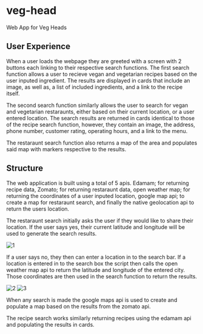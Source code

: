 # veg-head

Web App for Veg Heads

## User Experience

When a user loads the webpage they are greeted with a screen with 2 buttons each linking to their respective search functions.
The first search function allows a user to recieve vegan and vegetarian recipes based on the user inputed ingredient. The results
are displayed in cards that include an image, as well as, a list of included ingredients, and a link to the recipe itself.

The second search function similarly allows the user to search for vegan and vegetarian restaraunts, either based on their
current location, or a user entered location. The search results are returned in cards identical to those of the recipe search
function, however, they contain an image, the address, phone number, customer rating, operating hours, and a link to the menu. 

The restaraunt search function also returns a map of the area and populates said map with markers respective to the results.

## Structure

The web application is built using a total of 5 apis. Edamam; for returning recipe data, Zomato; for returning restaraunt data,
open weather map; for returning the coordinates of a user inputed location, google map api; to create a map for restaraunt search,
and finally the native geolocation api to return the users location.

The restaraunt search initially asks the user if they would like to share their location. If the user says yes, their current
latitude and longitude will be used to generate the search results. 

![1](https://user-images.githubusercontent.com/58165715/74590647-38a6a200-4fde-11ea-8723-7beccc3e44f2.PNG)

If a user says no, they then can enter a location in to the search bar. If a location is entered in to the search box the script then
calls the open weather map api to return the latitude and longitude of the entered city. Those coordinates are then used in the search
function to return the results.

![2](https://user-images.githubusercontent.com/58165715/74590688-6855aa00-4fde-11ea-9ff8-3108952f315c.PNG)
![3](https://user-images.githubusercontent.com/58165715/74590732-00ec2a00-4fdf-11ea-841a-e758dbf95840.PNG)

When any search is made the google maps api is used to create and populate a map based on the results from the zomato api.

The recipe search works similarly returning recipes using the edamam api and populating the results in cards.
